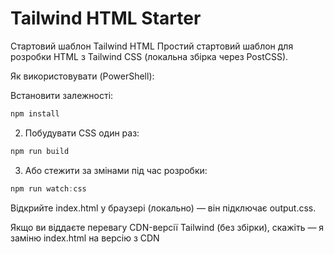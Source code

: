 # Tailwind HTML Starter

Стартовий шаблон Tailwind HTML
Простий стартовий шаблон для розробки HTML з Tailwind CSS (локальна збірка через PostCSS).

Як використовувати (PowerShell):

Встановити залежності:

```powershell
npm install
```

2. Побудувати CSS один раз:

```powershell
npm run build
```

3. Або стежити за змінами під час розробки:

```powershell
npm run watch:css
```

Відкрийте index.html у браузері (локально) — він підключає output.css.

Якщо ви віддаєте перевагу CDN-версії Tailwind (без збірки), скажіть — я заміню index.html на версію з CDN
